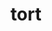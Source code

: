 ---
category: 4-letters
denotation: null
name: tort
reference_link: https://www.etymonline.com/word/tort
root_language: null
root_name: null
title: tort
type: free
word_sums:
- respelling: tort
  sum: 'Tort + '
---
